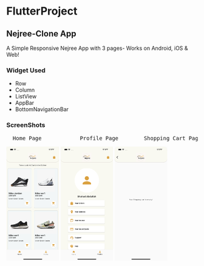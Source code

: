 # FlutterProject
## Nejree-Clone App
A Simple Responsive Nejree App with 3 pages- Works on Android, iOS & Web!

### Widget Used
- Row 
- Column
- ListView
- AppBar
- BottomNavigationBar

### ScreenShots
  <pre>  Home Page            Profile Page        Shopping Cart Page    </pre>    
<img src="images/HomePage.png"  height="300">

<img src="images/Profile.png"  height="300"> 

<img src="images/ShoppingCart.png"  height="300">

